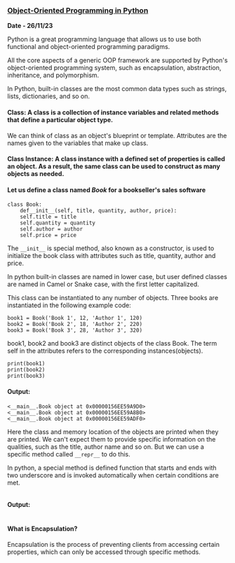 ### [Object-Oriented Programming in Python](https://www.freecodecamp.org/news/object-oriented-programming-in-python/)  
__Date - 26/11/23__  

Python is a great programming language that allows us to use both functional and object-oriented programming paradigms.  

All the core aspects of a generic OOP framework are supported by Python's object-oriented programming system, such as encapsulation, abstraction, inheritance, and polymorphism.  

In Python, built-in classes are the most common data types such as strings, lists, dictionaries, and so on.  

#### **Class:** A class is a collection of instance variables and related methods that define a particular object type.  

We can think of class as an object's blueprint or template. Attributes are the names given to the variables that make up class.

#### **Class Instance:** A class instance with a defined set of properties is called an object. As a result, the same class can be used to construct as many objects as needed.  

#### **Let us define a class named _Book_ for a bookseller's sales software**  

```python3
class Book:
    def__init__(self, title, quantity, author, price):
    self.title = title
    self.quantity = quantity
    self.author = author
    self.price = price
```

The `__init__` is special method, also known as a constructor, is used to initialize the book class with attributes such as title, quantity, author and price.  

In python built-in classes are named in lower case, but user defined classes are named in Camel or Snake case, with the first letter capitalized.  

This class can be instantiated to any number of objects. Three books are instantiated in the following example code:

```python3
book1 = Book('Book 1', 12, 'Author 1', 120)
book2 = Book('Book 2', 18, 'Author 2', 220)
book3 = Book('Book 3', 28, 'Author 3', 320)
```  

book1, book2 and book3 are distinct objects of the class Book. The term self in the attributes refers to the corresponding instances(objects).

```python3
print(book1)
print(book2)
print(book3)
```  

#### Output:

```shell
<__main__.Book object at 0x00000156EE59A9D0>
<__main__.Book object at 0x00000156EE59A8B0>
<__main__.Book object at 0x00000156EE59ADF0>
```

Here the class and memory location of the objects are printed when they are printed. We can't expect them to provide specific information on the qualities, such as the title, author name and so on. But we can use a specific method called `__repr__` to do this.  

In python, a special method is defined function that starts and ends with two underscore and is invoked automatically when certain conditions are met.  

```python3

```  

#### Output:

```shell

```  

#### **What is Encapsulation?**  

Encapsulation is the process of preventing clients from accessing certain properties, which can only be accessed through specific methods.